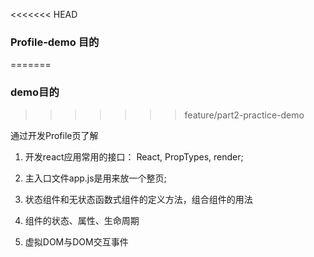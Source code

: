 <<<<<<< HEAD
### Profile-demo 目的
=======
### demo目的
>>>>>>> feature/part2-practice-demo

通过开发Profile页了解

1. 开发react应用常用的接口： React, PropTypes, render;

2. 主入口文件app.js是用来放一个整页;

3. 状态组件和无状态函数式组件的定义方法，组合组件的用法

4. 组件的状态、属性、生命周期

5. 虚拟DOM与DOM交互事件
 
